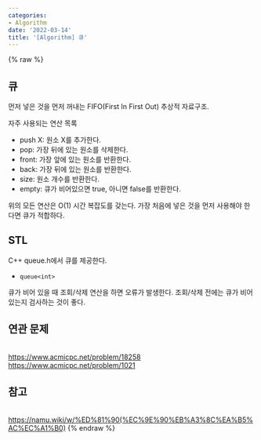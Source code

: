 ```yaml
---
categories:
- Algorithm
date: '2022-03-14'
title: '[Algorithm] 큐'
---
```


{% raw %}
##  큐
먼저 넣은 것을 먼저 꺼내는 FIFO(First In First Out) 추상적 자료구조.

자주 사용되는 연산 목록
- push X: 원소 X를 추가한다.
- pop: 가장 뒤에 있는 원소를 삭제한다.
- front: 가장 앞에 있는 원소를 반환한다.
- back: 가장 뒤에 있는 원소를 반환한다.
- size: 원소 개수를 반환한다.
- empty: 큐가 비어있으면 true, 아니면 false를 반환한다.

위의 모든 연산은 O(1) 시간 복잡도를 갖는다. 가장 처음에 넣은 것을 먼저 사용해야 한다면 큐가 적합하다.

## STL
C++ queue.h에서 큐를 제공한다.
- `queue<int>`

큐가 비어 있을 때 조회/삭제 연산을 하면 오류가 발생한다. 조회/삭제 전에는 큐가 비어 있는지 검사하는 것이 좋다.

## 연관 문제
<br>https://www.acmicpc.net/problem/18258
<br>https://www.acmicpc.net/problem/1021

## 참고
<br>https://namu.wiki/w/%ED%81%90(%EC%9E%90%EB%A3%8C%EA%B5%AC%EC%A1%B0)
{% endraw %}